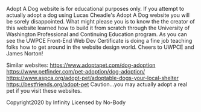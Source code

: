 Adopt A Dog website is for educational purposes only.
If you attempt to actually adopt a dog using Lucas Cheadle's Adopt A Dog website you will be sorely disappointed. What might please you is to know the the creator of this website learned how to build it from scratch through the University of Washington Professional and Continuing Education program. As you can see the UWPCE Front-End Web Dev Certificate is doing a fine job teaching folks how to get around in the website design world.
Cheers to UWPCE and James Norton!

Similar websites:
https://www.adoptapet.com/dog-adoption
https://www.petfinder.com/pet-adoption/dog-adoption/
https://www.aspca.org/adopt-pet/adoptable-dogs-your-local-shelter
https://bestfriends.org/adopt-pet
Caution...you may actually adopt a real pet if you visit these websites.

Copyright2020 by Infinity
Licensed by No-Body
